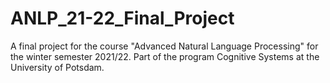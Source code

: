 # ANLP_21-22_Final_Project
A final project for the course "Advanced Natural Language Processing" for the winter semester 2021/22. Part of the program Cognitive Systems at the University of Potsdam.
